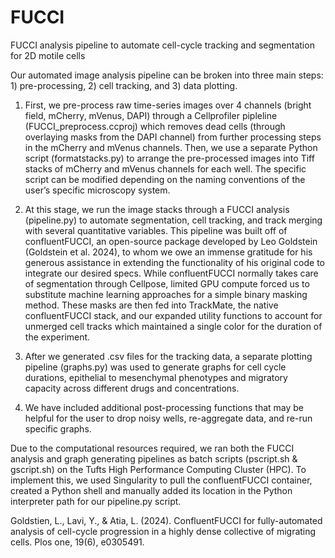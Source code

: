 # FUCCI
FUCCI analysis pipeline to automate cell-cycle tracking and segmentation for 2D motile cells

Our automated image analysis pipeline can be broken into three main steps: 1) pre-processing, 2) cell tracking, and 3) data plotting. 


1) First, we pre-process raw time-series images over 4 channels (bright field, mCherry, mVenus, DAPI) through a Cellprofiler pipleline (FUCCI_preprocess.ccproj) which removes dead cells (through overlaying masks from the DAPI channel) from further processing steps in the mCherry and mVenus channels. Then, we use a separate Python script (formatstacks.py) to arrange the pre-processed images into Tiff stacks of mCherry and mVenus channels for each well. The specific script can be modified depending on the naming conventions of the user’s specific microscopy system.

  
2) At this stage, we run the image stacks through a FUCCI analysis (pipeline.py) to automate segmentation, cell tracking, and track merging with several quantitative variables. This pipeline was built off of confluentFUCCI, an open-source package developed by Leo Goldstein (Goldstein et al. 2024), to whom we owe an immense gratitude for his generous assistance in extending the functionality of his original code to integrate our desired specs. While confluentFUCCI normally takes care of segmentation through Cellpose, limited GPU compute forced us to substitute machine learning approaches for a simple binary masking method. These masks are then fed into TrackMate, the native confluentFUCCI stack, and our expanded utility functions to account for unmerged cell tracks which maintained a single color for the duration of the experiment.

3) After we generated .csv files for the tracking data, a separate plotting pipeline (graphs.py) was used to generate graphs for cell cycle durations, epithelial to mesenchymal phenotypes and migratory capacity across different drugs and concentrations.

4) We have included additional post-processing functions that may be helpful for the user to drop noisy wells, re-aggregate data, and re-run specific graphs. 


Due to the computational resources required, we ran both the FUCCI analysis and graph generating pipelines as batch scripts (pscript.sh & gscript.sh) on the Tufts High Performance Computing Cluster (HPC). To implement this, we used Singularity to pull the confluentFUCCI container, created a Python shell and manually added its location in the Python interpreter path for our pipeline.py script. 

Goldstien, L., Lavi, Y., & Atia, L. (2024). ConfluentFUCCI for fully-automated analysis of cell-cycle progression in a highly dense collective of migrating cells. Plos one, 19(6), e0305491. 

